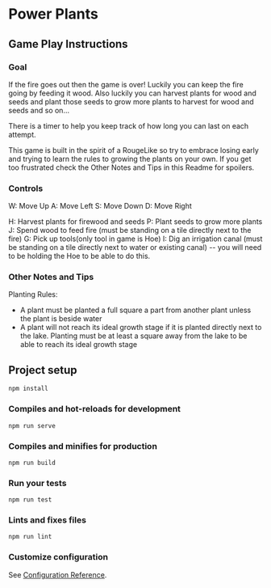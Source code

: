 # Power Plants

## Game Play Instructions

### Goal
If the fire goes out then the game is over! Luckily you can keep the fire going by feeding it wood. Also luckily you can harvest plants for wood and seeds and plant those seeds to grow more plants to harvest for wood and seeds and so on...

There is a timer to help you keep track of how long you can last on each attempt.

This game is built in the spirit of a RougeLike so try to embrace losing early and trying to learn the rules to growing the plants on your own. If you get too frustrated check the Other Notes and Tips in this Readme for spoilers.

### Controls
W: Move Up
A: Move Left
S: Move Down
D: Move Right

H: Harvest plants for firewood and seeds
P: Plant seeds to grow more plants
J: Spend wood to feed fire (must be standing on a tile directly next to the fire)
G: Pick up tools(only tool in game is Hoe)
I: Dig an irrigation canal (must be standing on a tile directly next to water or existing canal) -- you will need to be holding the Hoe to be able to do this.

### Other Notes and Tips
Planting Rules:
- A plant must be planted a full square a part from another plant unless the plant is beside water
- A plant will not reach its ideal growth stage if it is planted directly next to the lake. Planting must be at least a square away from the lake to be able to reach its ideal growth stage

## Project setup
```
npm install
```

### Compiles and hot-reloads for development
```
npm run serve
```

### Compiles and minifies for production
```
npm run build
```

### Run your tests
```
npm run test
```

### Lints and fixes files
```
npm run lint
```

### Customize configuration
See [Configuration Reference](https://cli.vuejs.org/config/).
